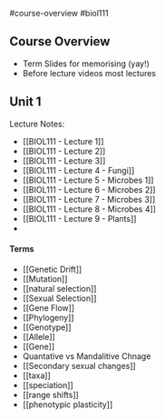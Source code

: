 #course-overview #biol111
## Course Overview
- Term Slides for memorising (yay!)
- Before lecture videos most lectures


## Unit 1
Lecture Notes:
- [[BIOL111 - Lecture 1]]
- [[BIOL111 - Lecture 2]]
- [[BIOL111 - Lecture 3]]
- [[BIOL111 - Lecture 4 - Fungi]]
- [[BIOL111 - Lecture 5 - Microbes 1]]
- [[BIOL111 - Lecture 6 - Microbes 2]]
- [[BIOL111 - Lecture 7 - Microbes 3]]
- [[BIOL111 - Lecture 8 - Microbes 4]]
- [[BIOL111 - Lecture 9 - Plants]]
- 

#### Terms
- [[Genetic Drift]]
- [[Mutation]]
- [[natural selection]]
- [[Sexual Selection]]
- [[Gene Flow]]
- [[Phylogeny]]
- [[Genotype]]
- [[Allele]]
- [[Gene]]
- Quantative vs Mandalitive Chnage
- [[Secondary sexual changes]]
- [[taxa]]
- [[speciation]]
- [[range shifts]]
- [[phenotypic plasticity]]
